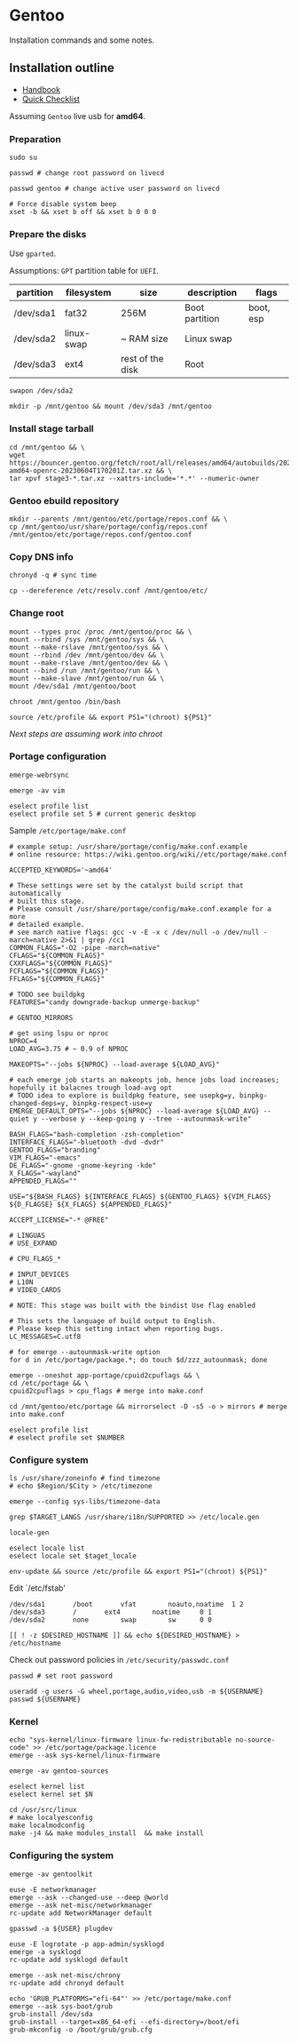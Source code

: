 # Gentoo

Installation commands and some notes. 
 
## Installation outline

- [Handbook](https://wiki.gentoo.org/wiki/Handbook:AMD64)
- [Quick Checklist](https://wiki.gentoo.org/wiki/Quick_Installation_Checklist) 

Assuming `Gentoo` live usb for **amd64**.

### Preparation

```
sudo su
```

```
passwd # change root password on livecd
```

```
passwd gentoo # change active user password on livecd
```

```
# Force disable system beep
xset -b && xset b off && xset b 0 0 0
```

### Prepare the disks

Use `gparted`.

Assumptions: `GPT` partition table for `UEFI`.

| partition | filesystem | size             | description    | flags |
|-----------|------------|------------------|----------------|-------|
| /dev/sda1 | fat32      | 256M             | Boot partition | boot, esp |
| /dev/sda2 | linux-swap | ~ RAM size       | Linux swap     |       |
| /dev/sda3 | ext4       | rest of the disk | Root           |       |

```
swapon /dev/sda2
```

```
mkdir -p /mnt/gentoo && mount /dev/sda3 /mnt/gentoo
```

### Install stage tarball

```
cd /mnt/gentoo && \
wget https://bouncer.gentoo.org/fetch/root/all/releases/amd64/autobuilds/20230604T170201Z/stage3-amd64-openrc-20230604T170201Z.tar.xz && \
tar xpvf stage3-*.tar.xz --xattrs-include='*.*' --numeric-owner
```

### Gentoo ebuild repository

```
mkdir --parents /mnt/gentoo/etc/portage/repos.conf && \
cp /mnt/gentoo/usr/share/portage/config/repos.conf /mnt/gentoo/etc/portage/repos.conf/gentoo.conf
```

### Copy DNS info

```
chronyd -q # sync time
```

```
cp --dereference /etc/resolv.conf /mnt/gentoo/etc/
```

### Change root

```
mount --types proc /proc /mnt/gentoo/proc && \ 
mount --rbind /sys /mnt/gentoo/sys && \
mount --make-rslave /mnt/gentoo/sys && \
mount --rbind /dev /mnt/gentoo/dev && \
mount --make-rslave /mnt/gentoo/dev && \
mount --bind /run /mnt/gentoo/run && \
mount --make-slave /mnt/gentoo/run && \
mount /dev/sda1 /mnt/gentoo/boot
```

```
chroot /mnt/gentoo /bin/bash 
```

```
source /etc/profile && export PS1="(chroot) ${PS1}"
```

_Next steps are assuming work into chroot_

### Portage configuration

```
emerge-webrsync
```

```
emerge -av vim
```

```
eselect profile list
eselect profile set 5 # current generic desktop
```

Sample `/etc/portage/make.conf`

```
# example setup: /usr/share/portage/config/make.conf.example
# online resource: https://wiki.gentoo.org/wiki//etc/portage/make.conf

ACCEPTED_KEYWORDS='~amd64'

# These settings were set by the catalyst build script that automatically
# built this stage.
# Please consult /usr/share/portage/config/make.conf.example for a more
# detailed example.
# see march native flags: gcc -v -E -x c /dev/null -o /dev/null -march=native 2>&1 | grep /cc1
COMMON_FLAGS="-O2 -pipe -march=native"
CFLAGS="${COMMON_FLAGS}"
CXXFLAGS="${COMMON_FLAGS}"
FCFLAGS="${COMMON_FLAGS}"
FFLAGS="${COMMON_FLAGS}"

# TODO see buildpkg
FEATURES="candy downgrade-backup unmerge-backup"

# GENTOO_MIRRORS

# get using lspu or nproc
NPROC=4
LOAD_AVG=3.75 # ~ 0.9 of NPROC

MAKEOPTS="--jobs ${NPROC} --load-average ${LOAD_AVG}"

# each emerge job starts an makeopts job, hence jobs load increases; hopefully it balacnes trough load-avg opt
# TODO idea to explore is buildpkg feature, see usepkg=y, binpkg-changed-deps=y, binpkg-respect-use=y
EMERGE_DEFAULT_OPTS="--jobs ${NPROC} --load-average ${LOAD_AVG} --quiet y --verbose y --keep-going y --tree --autounmask-write"

BASH_FLAGS="bash-completion -zsh-completion"
INTERFACE_FLAGS="-bluetooth -dvd -dvdr"
GENTOO_FLAGS="branding"
VIM_FLAGS="-emacs"
DE_FLAGS="-gnome -gnome-keyring -kde"
X_FLAGS="-wayland"
APPENDED_FLAGS=""

USE="${BASH_FLAGS} ${INTERFACE_FLAGS} ${GENTOO_FLAGS} ${VIM_FLAGS} ${D_FLAGSE} ${X_FLAGS} ${APPENDED_FLAGS}"

ACCEPT_LICENSE="-* @FREE"

# LINGUAS
# USE_EXPAND

# CPU_FLAGS_*

# INPUT_DEVICES
# L10N
# VIDEO_CARDS

# NOTE: This stage was built with the bindist Use flag enabled

# This sets the language of build output to English.
# Please keep this setting intact when reporting bugs.
LC_MESSAGES=C.utf8
```

```
# for emerge --autounmask-write option
for d in /etc/portage/package.*; do touch $d/zzz_autounmask; done 
```

```
emerge --oneshot app-portage/cpuid2cpuflags && \
cd /etc/portage && \
cpuid2cpuflags > cpu_flags # merge into make.conf
```

```
cd /mnt/gentoo/etc/portage && mirrorselect -D -s5 -o > mirrors # merge into make.conf
```

```
eselect profile list 
# eselect profile set $NUMBER
```

### Configure system

```
ls /usr/share/zoneinfo # find timezone
# echo $Region/$City > /etc/timezone
```

```
emerge --config sys-libs/timezone-data
```

```
grep $TARGET_LANGS /usr/share/i18n/SUPPORTED >> /etc/locale.gen
```

```
locale-gen
```

```
eselect locale list
eselect locale set $taget_locale
```

```
env-update && source /etc/profile && export PS1="(chroot) ${PS1}"
```

Edit `/etc/fstab'

```
/dev/sda1		/boot		vfat		noauto,noatime	1 2
/dev/sda3		/		ext4		noatime		0 1
/dev/sda2		none		swap		sw		0 0
```

```
[[ ! -z $DESIRED_HOSTNAME ]] && echo ${DESIRED_HOSTNAME} > /etc/hostname
```

Check out password policies in `/etc/security/passwdc.conf`

```
passwd # set root password
```

```
useradd -g users -G wheel,portage,audio,video,usb -m ${USERNAME}
passwd ${USERNAME} 
```

### Kernel

```
echo "sys-kernel/linux-firmware linux-fw-redistributable no-source-code" >> /etc/portage/package.licence
emerge --ask sys-kernel/linux-firmware
```

```
emerge -av gentoo-sources
```

```
eselect kernel list
eselect kernel set $N
```

```
cd /usr/src/linux
# make localyesconfig
make localmodconfig
make -j4 && make modules_install  && make install
```

### Configuring the system







```
emerge -av gentoolkit
```

```
euse -E networkmanager
emerge --ask --changed-use --deep @world
emerge --ask net-misc/networkmanager
rc-update add NetworkManager default
```

```
gpasswd -a ${USER} plugdev
```

```
euse -E logrotate -p app-admin/sysklogd
emerge -a sysklogd
rc-update add sysklogd default
```

```
emerge --ask net-misc/chrony
rc-update add chronyd default
```

```
echo 'GRUB_PLATFORMS="efi-64"' >> /etc/portage/make.conf
emerge --ask sys-boot/grub
grub-install /dev/sda
grub-install --target=x86_64-efi --efi-directory=/boot/efi
grub-mkconfig -o /boot/grub/grub.cfg
```
